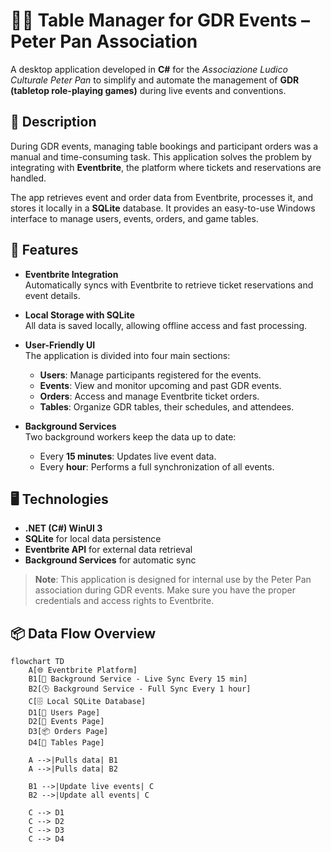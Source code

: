 # 🧙‍♂️ Table Manager for GDR Events – Peter Pan Association

A desktop application developed in **C#** for the *Associazione Ludico Culturale Peter Pan* to simplify and automate the management of **GDR (tabletop role-playing games)** during live events and conventions.

## 🎯 Description

During GDR events, managing table bookings and participant orders was a manual and time-consuming task. This application solves the problem by integrating with **Eventbrite**, the platform where tickets and reservations are handled.

The app retrieves event and order data from Eventbrite, processes it, and stores it locally in a **SQLite** database. It provides an easy-to-use Windows interface to manage users, events, orders, and game tables.

## 🧩 Features

- **Eventbrite Integration**  
  Automatically syncs with Eventbrite to retrieve ticket reservations and event details.

- **Local Storage with SQLite**  
  All data is saved locally, allowing offline access and fast processing.

- **User-Friendly UI**  
  The application is divided into four main sections:
  - **Users**: Manage participants registered for the events.
  - **Events**: View and monitor upcoming and past GDR events.
  - **Orders**: Access and manage Eventbrite ticket orders.
  - **Tables**: Organize GDR tables, their schedules, and attendees.

- **Background Services**  
  Two background workers keep the data up to date:
  - Every **15 minutes**: Updates live event data.
  - Every **hour**: Performs a full synchronization of all events.

## 🖥️ Technologies

- **.NET (C#) WinUI 3**
- **SQLite** for local data persistence
- **Eventbrite API** for external data retrieval
- **Background Services** for automatic sync

> **Note**: This application is designed for internal use by the Peter Pan association during GDR events. Make sure you have the proper credentials and access rights to Eventbrite.

## 📦 Data Flow Overview

```mermaid
flowchart TD
    A[🌐 Eventbrite Platform]
    B1[🔄 Background Service - Live Sync Every 15 min]
    B2[🕒 Background Service - Full Sync Every 1 hour]
    C[🗄️ Local SQLite Database]
    D1[👤 Users Page]
    D2[📅 Events Page]
    D3[📦 Orders Page]
    D4[🎲 Tables Page]

    A -->|Pulls data| B1
    A -->|Pulls data| B2

    B1 -->|Update live events| C
    B2 -->|Update all events| C

    C --> D1
    C --> D2
    C --> D3
    C --> D4


